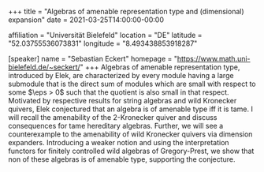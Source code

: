+++
title = "Algebras of amenable representation type and (dimensional) expansion"
date = 2021-03-25T14:00:00-00:00

affiliation = "Universität Bielefeld"
location = "DE"
latitude = "52.03755536073831"
longitude = "8.493438853918287"

[speaker]
  name = "Sebastian Eckert"
  homepage = "https://www.math.uni-bielefeld.de/~seckert/"
+++
Algebras of amenable representation type, introduced by Elek, are characterized by every module having a large submodule that is the direct sum of modules which are small with respect to some $\eps > 0$ such that the quotient is also small in that respect. Motivated by respective results for string algebras and wild Kronecker quivers, Elek conjectured that an algebra is of amenable type iff it is tame. I will recall the amenability of the 2-Kronecker quiver and discuss consequences for tame hereditary algebras. Further, we will see a counterexample to the amenability of wild Kronecker quivers via dimension expanders. Introducing a weaker notion and using the interpretation functors for finitely controlled wild algebras of Gregory-Prest, we show that non of these algebras is of amenable type, supporting the conjecture.
